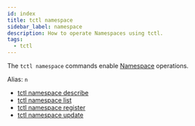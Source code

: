 ```yaml
---
id: index
title: tctl namespace
sidebar_label: namespace
description: How to operate Namespaces using tctl.
tags:
  - tctl
---
```


The `tctl namespace` commands enable [Namespace](/concepts/what-is-a-namespace) operations.

Alias: `n`

- [tctl namespace describe](/tctl-v1/namespace/describe)
- [tctl namespace list](/tctl-v1/namespace/list)
- [tctl namespace register](/tctl-v1/namespace/register)
- [tctl namespace update](/tctl-v1/namespace/update)
